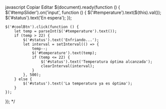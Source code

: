 

javascript
Copiar
Editar
$(document).ready(function () {
    $('#tempSlider').on('input', function () {
        $('#temperature').text($(this).val());
        $('#status').text('En espera');
    });

    $('#coolBtn').click(function () {
        let temp = parseInt($('#temperature').text());
        if (temp > 22) {
            $('#status').text('Enfriando...');
            let interval = setInterval(() => {
                temp--;
                $('#temperature').text(temp);
                if (temp <= 22) {
                    $('#status').text('Temperatura óptima alcanzada');
                    clearInterval(interval);
                }
            }, 500);
        } else {
            $('#status').text('La temperatura ya es óptima');
        }
    });
});
*/
